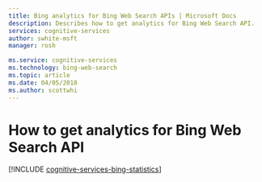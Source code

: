 ```yaml
---
title: Bing analytics for Bing Web Search APIs | Microsoft Docs
description: Describes how to get analytics for Bing Web Search API. 
services: cognitive-services
author: swhite-msft
manager: rosh

ms.service: cognitive-services
ms.technology: bing-web-search
ms.topic: article
ms.date: 04/05/2018
ms.author: scottwhi
---
```


# How to get analytics for Bing Web Search API

[!INCLUDE [cognitive-services-bing-statistics](../../../includes/cognitive-services-bing-statistics.md)]